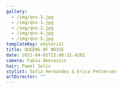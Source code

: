 ```yaml
---
gallery:
  - /img/qns-3.jpg
  - /img/qns-1.jpg
  - /img/qns-2.jpg
  - /img/qns-4.jpg
  - /img/qns-5.jpg
templateKey: editorial
title: QUEENS OF NOISE
date: 2021-04-01T22:06:32.420Z
camera: Fabio Abecassis
hair: Pawel Solis
stylist: Sofia Hernandez & Erica Pettersen
artDirector: ""
---
```

